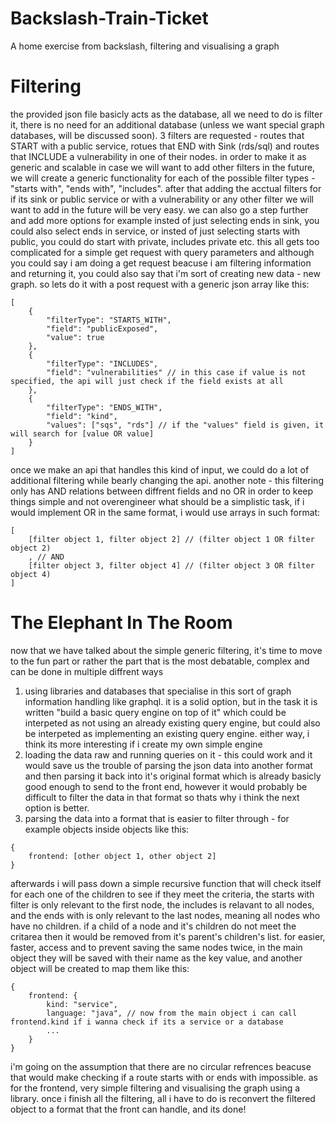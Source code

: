 # Backslash-Train-Ticket
A home exercise from backslash, filtering and visualising a graph

# Filtering
the provided json file basicly acts as the database, all we need to do is filter it, there is no need for an additional database (unless we want special graph databases, will be discussed soon).
3 filters are requested - routes that START with a public service, rotues that END with Sink (rds/sql) and routes that INCLUDE
a vulnerability in one of their nodes. in order to make it as generic and scalable in case we will want to add other filters in the future,
we will create a generic functionality for each of the possible filter types - "starts with", "ends with", "includes". after that adding the acctual
filters for if its sink or public service or with a vulnerability or any other filter we will want to add in the future will be very easy. we can also
go a step further and add more options for example insted of just selecting ends in sink, you could also select ends in service, or insted of just selecting
starts with public, you could do start with private, includes private etc. this all gets too complicated for a simple get request with query parameters and
although you could say i am doing a get request beacuse i am filtering information and returning it, you could also say that i'm sort of creating new data - new graph. so
lets do it with a post request with a generic json array like this:
```
[
	{
		"filterType": "STARTS_WITH",
		"field": "publicExposed",
		"value": true
	},
	{
		"filterType": "INCLUDES",
		"field": "vulnerabilities" // in this case if value is not specified, the api will just check if the field exists at all
	},
	{
		"filterType": "ENDS_WITH",
		"field": "kind",
		"values": ["sqs", "rds"] // if the "values" field is given, it will search for [value OR value]
	}
]
```

once we make an api that handles this kind of input, we could do a lot of additional filtering while bearly changing the api. another note - this filtering only has AND relations
between diffrent fields and no OR in order to keep things simple and not overengineer what should be a simplistic task, if i would implement OR in the same format, i would use arrays in such format:

```
[
	[filter object 1, filter object 2] // (filter object 1 OR filter object 2)
	, // AND
	[filter object 3, filter object 4] // (filter object 3 OR filter object 4)
]
```

# The Elephant In The Room
now that we have talked about the simple generic filtering, it's time to move to the fun part or rather the part that is the most debatable, complex
and can be done in multiple diffrent ways
1. using libraries and databases that specialise in this sort of graph information handling like graphql. it is a solid option, but in the task it is written "build a basic query engine on top of it" which could be interpeted as not using an already existing query engine, but could also be interpeted as implementing an existing query engine. either way, i think its more interesting if i create my own simple engine
2. loading the data raw and running queries on it - this could work and it would save us the trouble of parsing the json data into another format and then parsing it back into it's original format which is already basicly good enough to send to the front end, however it would probably be difficult to filter the data in that format so thats why i think the next option is better.
3. parsing the data into a format that is easier to filter through - for example objects inside objects like this:
```
{
	frontend: [other object 1, other object 2]
}
```
afterwards i will pass down a simple recursive function that will check itself for each one of the children to see if they meet the criteria, the starts with filter is only relevant to the first node,
the includes is relavant to all nodes, and the ends with is only relevant to the last nodes, meaning all nodes who have no children. if a child of a node and it's children do not meet the critarea then it would 
be removed from it's parent's children's list.
for easier, faster, access and to prevent saving the same nodes twice, in the main object they will be saved with their name as the key value, and another object will be created to map them like this:
```
{
	frontend: {
		kind: "service",
		language: "java", // now from the main object i can call frontend.kind if i wanna check if its a service or a database
		...
	}
}
```
i'm going on the assumption that there are no circular refrences beacuse that would make checking if a route starts with or ends with impossible.
as for the frontend, very simple filtering and visualising the graph using a library.
once i finish all the filtering, all i have to do is reconvert the filtered object to a format that the front can handle, and its done!
